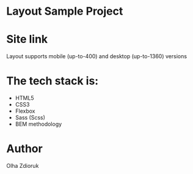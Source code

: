 # Layout Sample Project

# Site link

Layout supports mobile (up-to-400) and desktop (up-to-1360) versions

# The tech stack is:
* HTML5
* CSS3
* Flexbox
* Sass (Scss)
* BEM methodology

# Author
Olha Zdioruk
